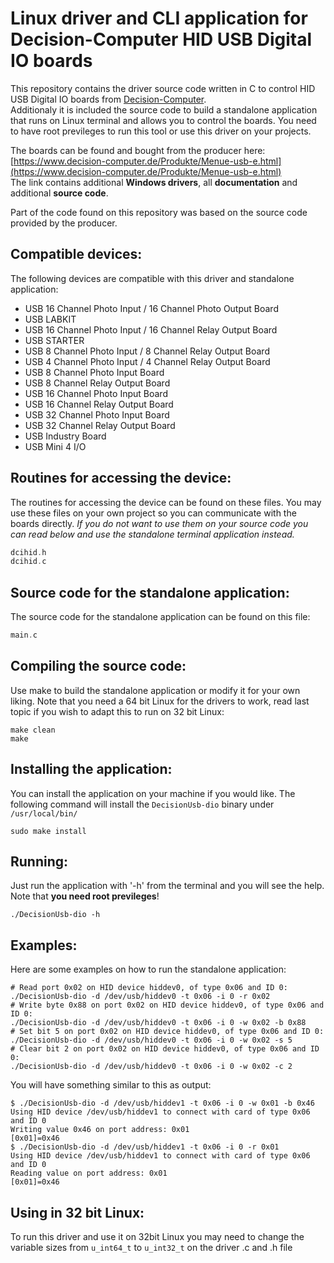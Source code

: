 # Linux driver and CLI application for Decision-Computer HID USB Digital IO boards
This repository contains the driver source code written in C to control HID USB Digital IO boards from [Decision-Computer](https://www.decision-computer.de/index.html).  
Additionaly it is included the source code to build a standalone application that runs on Linux terminal and allows you to control the boards. You need to have root previleges to run this tool or use this driver on your projects.  

The boards can be found and bought from the producer here: [https://www.decision-computer.de/Produkte/Menue-usb-e.html](https://www.decision-computer.de/Produkte/Menue-usb-e.html)  
The link contains additional **Windows drivers**, all **documentation** and additional **source code**.

Part of the code found on this repository was based on the source code provided by the producer.

## Compatible devices:
The following devices are compatible with this driver and standalone application:
  - USB 16 Channel Photo Input / 16 Channel Photo Output Board
  - USB LABKIT
  - USB 16 Channel Photo Input / 16 Channel Relay Output Board
  - USB STARTER
  - USB 8 Channel Photo Input / 8 Channel Relay Output Board
  - USB 4 Channel Photo Input / 4 Channel Relay Output Board
  - USB 8 Channel Photo Input Board
  - USB 8 Channel Relay Output Board
  - USB 16 Channel Photo Input Board
  - USB 16 Channel Relay Output Board
  - USB 32 Channel Photo Input Board
  - USB 32 Channel Relay Output Board
  - USB Industry Board
  - USB Mini 4 I/O

## Routines for accessing the device:
The routines for accessing the device can be found on these files. You may use these files on your own project so you can communicate with the boards directly. *If you do not want to use them on your source code you can read below and use the standalone terminal application instead.*
```C
dcihid.h
dcihid.c
```

## Source code for the standalone application:
The source code for the standalone application can be found on this file:
```C
main.c
```

## Compiling the source code:
Use make to build the standalone application or modify it for your own liking. Note that you need a 64 bit Linux for the drivers to work, read last topic if you wish to adapt this to run on 32 bit Linux:
```shell
make clean
make
```

## Installing the application:
You can install the application on your machine if you would like. The following command will install the `DecisionUsb-dio` binary under `/usr/local/bin/`
```shell
sudo make install
```

## Running:
Just run the application with '-h' from the terminal and you will see the help. Note that **you need root previleges**!
```shell
./DecisionUsb-dio -h
```

## Examples: 
Here are some examples on how to run the standalone application:
```shell
# Read port 0x02 on HID device hiddev0, of type 0x06 and ID 0:
./DecisionUsb-dio -d /dev/usb/hiddev0 -t 0x06 -i 0 -r 0x02
# Write byte 0x88 on port 0x02 on HID device hiddev0, of type 0x06 and ID 0:
./DecisionUsb-dio -d /dev/usb/hiddev0 -t 0x06 -i 0 -w 0x02 -b 0x88
# Set bit 5 on port 0x02 on HID device hiddev0, of type 0x06 and ID 0:
./DecisionUsb-dio -d /dev/usb/hiddev0 -t 0x06 -i 0 -w 0x02 -s 5
# Clear bit 2 on port 0x02 on HID device hiddev0, of type 0x06 and ID 0:
./DecisionUsb-dio -d /dev/usb/hiddev0 -t 0x06 -i 0 -w 0x02 -c 2
```
You will have something similar to this as output:
```shell
$ ./DecisionUsb-dio -d /dev/usb/hiddev1 -t 0x06 -i 0 -w 0x01 -b 0x46
Using HID device /dev/usb/hiddev1 to connect with card of type 0x06 and ID 0
Writing value 0x46 on port address: 0x01
[0x01]=0x46
$ ./DecisionUsb-dio -d /dev/usb/hiddev1 -t 0x06 -i 0 -r 0x01
Using HID device /dev/usb/hiddev1 to connect with card of type 0x06 and ID 0
Reading value on port address: 0x01
[0x01]=0x46
```

## Using in 32 bit Linux:
To run this driver and use it on 32bit Linux you may need to change the variable sizes from `u_int64_t` to `u_int32_t` on the driver .c and .h file
